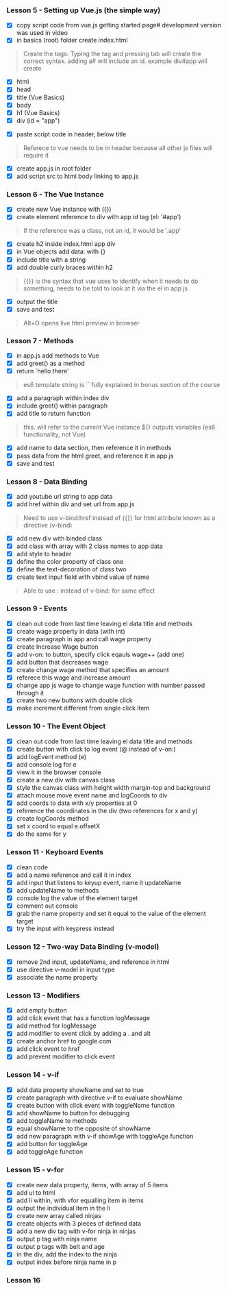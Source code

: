 
### Lesson 5 - Setting up Vue.js (the simple way)
- [x] copy script code from vue.js getting started page# development version was used in video
- [x] in basics (root) folder create index.html

> Create the tags:
> Typing the tag and pressing tab will create the correct syntax. adding a# will include an id. example div#app will create <div id=app></div>
- [x] html
- [x] head
- [x] title (Vue Basics)
- [x] body
- [x] h1 (Vue Basics)
- [x] div (id = "app")
>
- [x] paste script code in header, below title
> Referece to vue needs to be in header because all other js files will require it

- [x] create app.js in root folder
- [x] add script src to html body linking to app.js

### Lesson 6 - The Vue Instance
- [x] create new Vue instance with ({})
- [x] create element reference to div with app id tag (el: '#app')
> If the reference was a class, not an id, it would be '.app'

- [x] create h2 inside index.html app div
- [x] in Vue objects add data: with {}
- [x] include title with a string
- [x] add double curly braces within h2
> {{}} is the syntax that vue uses to identify when it needs to do something, needs to be told to look at it via the el in app js
- [x] output the title
- [x] save and test
> Alt+O opens live html preview in browser

### Lesson 7 - Methods
- [x] in app.js add methods to Vue
- [x] add greet() as a method
- [x] return `hello there'
>es6 template string is ``
>fully explained in bonus section of the course
- [x] add a paragraph within index div
- [x] include greet() within paragraph
- [x] add title to return function
>this. will refer to the current Vue instance
>${} outputs variables (es6 functionality, not Vue)
- [x] add name to data section, then reference it in methods
- [x] pass data from the html greet, and reference it in app.js
- [x] save and test

### Lesson 8 - Data Binding
- [x] add youtube url string to app data
- [x] add href within div and set url from app.js
> Need to use v-bind:href instead of {{}} for html attribute
> known as a directive (v-bind)
- [x] add new div with binded class
- [x] add class with array with 2 class names to app data
- [x] add style to header
- [x] define the color property of class one
- [x] define the text-decoration of class two
- [x] create text input field with vbind value of name
> Able to use : instead of v-bind: for same effect

### Lesson 9 - Events
- [x] clean out code from last time leaving el data title and methods
- [x] create wage property in data (with int)
- [x] create paragraph in app and call wage property
- [x] create Increase Wage button
- [x] add v-on: to button, specify click eqauls wage++ (add one)
- [x] add button that decreases wage
- [x] create change wage method that specifies an amount
- [x] referece this wage and increase amount
- [x] change app js wage to change wage function with number passed through it
- [x] create two new buttons with double click
- [x] make increment different from single click item

### Lesson 10 - The Event Object
- [x] clean out code from last time leaving el data title and methods
- [x] create button with click to log event (@ instead of v-on:)
- [x] add logEvent method (e)
- [x] add console log for e
- [x] view it in the browser console
- [x] create a new div with canvas class
- [x] style the canvas class with height width margin-top and background
- [x] attach mouse move event name and logCoords to div
- [x] add coords to data with x/y properties at 0
- [x] reference the coordinates in the div (two references for x and y)
- [x] create logCoords method
- [x] set x coord to equal e.offsetX
- [x] do the same for y

### Lesson 11 - Keyboard Events
- [x] clean code
- [x] add a name reference and call it in index
- [x] add input that listens to keyup event, name it updateName
- [x] add updateName to methods
- [x] console log the value of the element target
- [x] comment out console
- [x] grab the name property and set it equal to the value of the element target
- [x] try the input with keypress instead

### Lesson 12 - Two-way Data Binding (v-model)
- [x] remove 2nd input, updateName, and reference in html
- [x] use directive v-model in input type
- [x] associate the name property

### Lesson 13 - Modifiers
- [x] add empty button
- [x] add click event that has a function logMessage
- [x] add method for logMessage
- [x] add modifier to event click by adding a . and alt
- [x] create anchor href to google.com
- [x] add click event to href
- [x] add prevent modifier to click event

### Lesson 14 - v-if
- [x] add data property showName and set to true
- [x] create paragraph with directive v-if to evaluate showName
- [x] create button with click event with toggleName function
- [x] add showName to button for debugging
- [x] add toggleName to methods
- [x] equal showName to the opposite of showName
- [x] add new paragraph with v-if showAge with toggleAge function
- [x] add button for toggleAge
- [x] add toggleAge function

### Lesson 15 - v-for
- [x] create new data property, items, with array of 5 items
- [x] add ul to html
- [x] add li within, with vfor equalling item in items
- [x] output the individual item in the li
- [x] create new array called ninjas
- [x] create objects with 3 pieces of defined data
- [x] add a new div tag with  v-for ninja in ninjas
- [x] output p tag with ninja name
- [x] output p tags with belt and age
- [x] in the div, add the index to the ninja
- [x] output index before ninja name in p

### Lesson 16
